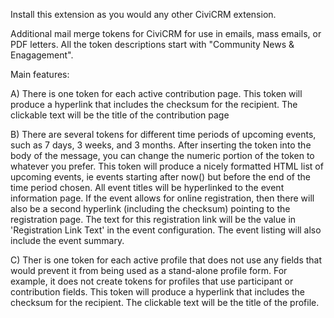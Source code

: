 Install this extension as you would any other CiviCRM extension. 

Additional mail merge tokens for CiviCRM for use in emails, mass emails, or PDF letters. All the token descriptions start with "Community News & Enagagement". 

Main features:

   A) There is one token for each active contribution page. This token will produce a hyperlink that includes the checksum for the recipient. The clickable text will be the title of the contribution page
   
   B) There are several tokens for different time periods of upcoming events, such as 7 days, 3 weeks, and 3 months. After inserting the token into the body of the message, you can change the numeric portion of the token to whatever you prefer. This token will produce a nicely formatted HTML list of upcoming events, ie events starting after now() but before the end of the time period chosen. All event titles will be hyperlinked to the event information page. If the event allows for online registration, then there will also be a second hyperlink (including the checksum) pointing to the registration page. The text for this registration link will be the value in 'Registration Link Text' in the event configuration. The event listing will also include the event summary. 
   
   C) Ther is one token for each active profile that does not use any fields that would prevent it from being used as a stand-alone profile form. For example, it does not create tokens for profiles that use participant or contribution fields. This token will produce a hyperlink that includes the checksum for the recipient. The clickable text will be the title of the profile.  
